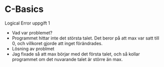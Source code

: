# C-Basics

Logical Error uppgift 1
- Vad var problemet?
- Programmet hittar inte det största talet. Det beror på att max var satt till 0, och villkoret gjorde att inget förändrades.
- Lösning av problmet
- Jag fixade så att max börjar med det första talet, och så kollar programmet om det nuvarande talet är större än max.

  
